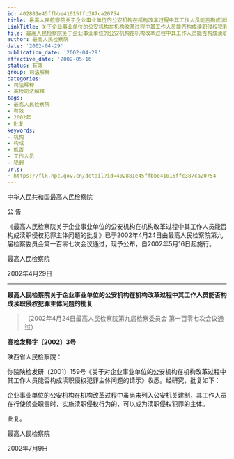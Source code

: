 ```yaml
---
id: 402881e45ffbbe41015ffc387ca20754
title: 最高人民检察院关于企业事业单位的公安机构在机构改革过程中其工作人员能否构成渎职侵权犯罪主体问题的批复
LinkTitle: 关于企业事业单位的公安机构在机构改革过程中其工作人员能否构成渎职侵权犯罪主体问题的批复（2002）
file: 最高人民检察院关于企业事业单位的公安机构在机构改革过程中其工作人员能否构成渎职侵权犯罪主体问题的批复_20020429_402881e45ffbbe41015ffc387ca20754.docx
author: 最高人民检察院
date: '2002-04-29'
publication_date: '2002-04-29'
effective_date: '2002-05-16'
status: 有效
group: 司法解释
categories:
- 司法解释
- 高检司法解释
tags:
- 最高人民检察院
- 有效
- 2002年
- 批复
keywords:
- 机构
- 构成
- 能否
- 工作人员
- 犯罪
urls:
- https://flk.npc.gov.cn/detail?id=402881e45ffbbe41015ffc387ca20754
---
```


中华人民共和国最高人民检察院

公 告

《最高人民检察院关于企业事业单位的公安机构在机构改革过程中其工作人员能否构成渎职侵权犯罪主体问题的批复》已于2002年4月24日由最高人民检察院第九届检察委员会第一百零七次会议通过，现予公布，自2002年5月16日起施行。

最高人民检察院

2002年4月29日

---

**最高人民检察院关于企业事业单位的公安机构在机构改革过程中其工作人员能否构成渎职侵权犯罪主体问题的批复**

> （2002年4月24日最高人民检察院第九届检察委员会
> 第一百零七次会议通过）

**高检发释字〔2002〕3号**

陕西省人民检察院：

你院陕检发研〔2001〕159号《关于对企业事业单位的公安机构在机构改革过程中其工作人员能否构成渎职侵权犯罪主体问题的请示》收悉。经研究，批复如下：

企业事业单位的公安机构在机构改革过程中虽尚未列入公安机关建制，其工作人员在行使侦查职责时，实施渎职侵权行为的，可以成为渎职侵权犯罪的主体。

此复。

最高人民检察院

2002年7月9日
